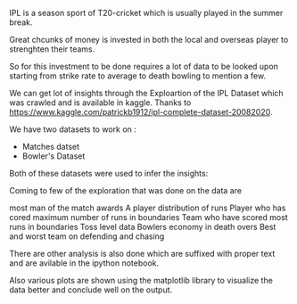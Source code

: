 IPL is a season sport of T20-cricket which is usually played in the summer break.

Great chcunks of money is invested in both the local and overseas player to strenghten their teams.

So for this investment to be done requires a lot of data to be looked upon starting from strike rate to average to death bowling to mention a few.

We can get lot of insights through the Exploartion of the IPL Dataset which was crawled and is available in kaggle.
Thanks to https://www.kaggle.com/patrickb1912/ipl-complete-dataset-20082020.

We have two datasets to work on :
* Matches datset
* Bowler's Dataset

Both of these datasets were used to infer the insights:

Coming to few of the exploration that was done on the data are

most man of the match awards
A player distribution of runs 
Player who has cored maximum number of runs in boundaries
Team who have scored most runs in boundaries
Toss level data 
Bowlers economy in death overs
Best and worst team on defending and chasing

There are other analysis is also done which are suffixed with proper text and are avilable in the ipython notebook.

Also various plots are shown using the matplotlib library to visualize the data better and conclude well on the output.

